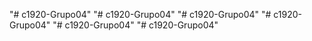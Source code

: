 "# c1920-Grupo04" 
"# c1920-Grupo04" 
"# c1920-Grupo04" 
"# c1920-Grupo04" 
"# c1920-Grupo04" 
"# c1920-Grupo04" 
